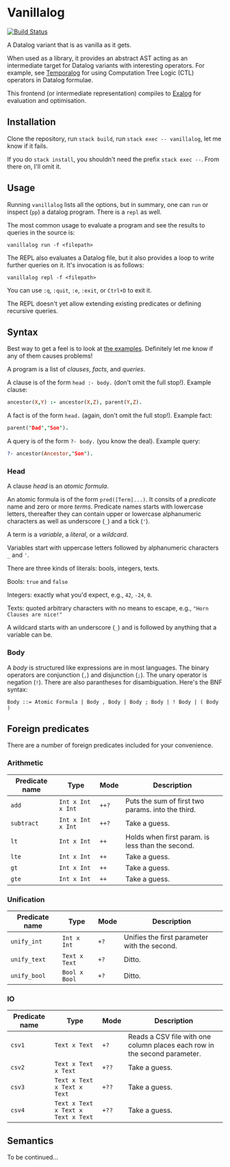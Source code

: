 # Vanillalog

[![Build Status](https://travis-ci.com/madgen/vanillalog.svg?branch=master)](https://travis-ci.com/madgen/vanillalog)

A Datalog variant that is as vanilla as it gets.

When used as a library, it provides an abstract AST acting as an intermediate target for Datalog variants with interesting operators. For example, see [Temporalog](https://github.com/madgen/temporalog) for using Computation Tree Logic (CTL) operators in Datalog formulae.

This frontend (or intermediate representation) compiles to [Exalog](https://github.com/madgen/exalog) for evaluation and optimisation.

## Installation

Clone the repository, run `stack build`, run `stack exec -- vanillalog`, let me know if it fails.

If you do `stack install`, you shouldn't need the prefix  `stack exec --`. From there on, I'll omit it.

## Usage

Running `vanillalog` lists all the options, but in summary, one can `run` or
inspect (`pp`) a datalog program. There is a `repl` as well.

The most common usage to evaluate a program and see the results to queries in
the source is:

```
vanillalog run -f <filepath>
```

The REPL also evaluates a Datalog file, but it also provides a loop to write
further queries on it. It's invocation is as follows:

```
vanillalog repl -f <filepath>
```

You can use `:q`, `:quit`, `:e`, `:exit`, or `Ctrl+D` to exit it.

The REPL doesn't yet allow extending existing predicates or defining recursive
queries.

## Syntax

Best way to get a feel is to look at [the examples](examples). Definitely let me know if any of them causes problems!

A program is a list of _clauses_, _facts_, and _queries_.

A clause is of the form `head :- body.` (don't omit the full stop!). Example clause:

```prolog
ancestor(X,Y) :- ancestor(X,Z), parent(Y,Z).
```

A fact is of the form `head.` (again, don't omit the full stop!). Example fact:

```prolog
parent("Dad","Son").
```

A query is of the form `?- body.` (you know the deal). Example query:

```prolog
?- ancestor(Ancestor,"Son").
```

### Head

A clause _head_ is an _atomic formula_.

An atomic formula is of the form `pred([Term]...)`. It consits of a _predicate_ name and zero or more _terms_. Predicate names starts with lowercase letters, thereafter they can contain upper or lowercase alphanumeric characters as well as underscore (`_`) and a tick (`'`).

A term is a _variable_, a _literal_, or a _wildcard_.

Variables start with uppercase letters followed by alphanumeric characters `_` and `'`.

There are three kinds of literals: bools, integers, texts.

Bools: `true` and `false`

Integers: exactly what you'd expect, e.g., `42`, `-24`, `0`.

Texts: quoted arbitrary characters with no means to escape, e.g., `"Horn Clauses are nice!"`

A wildcard starts with an underscore (`_`) and is followed by anything that a variable can be.

### Body

A _body_ is structured like expressions are in most languages. The binary operators are conjunction (`,`) and disjunction (`;`). The unary operator is negation (`!`). There are also parantheses for disambiguation. Here's the BNF syntax:

```
Body ::= Atomic Formula | Body , Body | Body ; Body | ! Body | ( Body )
```

## Foreign predicates

There are a number of foreign predicates included for your convenience.

### Arithmetic

|Predicate name|Type|Mode|Description|
|--------------|----|----|-----------|
|`add`| `Int x Int x Int`|`++?`|Puts the sum of first two params. into the third.|
|`subtract`| `Int x Int x Int`|`++?`|Take a guess.|
|`lt`| `Int x Int`|`++`|Holds when first param. is less than the second.|
|`lte`| `Int x Int`|`++`|Take a guess.|
|`gt`| `Int x Int`|`++`|Take a guess.|
|`gte`| `Int x Int`|`++`|Take a guess.|

### Unification

|Predicate name|Type|Mode|Description|
|--------------|----|----|-----------|
|`unify_int`| `Int x Int`|`+?`|Unifies the first parameter with the second.|
|`unify_text`| `Text x Text`|`+?`|Ditto.|
|`unify_bool`| `Bool x Bool`|`+?`|Ditto.|

### IO

|Predicate name|Type|Mode|Description|
|--------------|----|----|-----------|
|`csv1`| `Text x Text`|`+?`|Reads a CSV file with one column places each row in the second parameter.|
|`csv2`| `Text x Text x Text`|`+??`|Take a guess.|
|`csv3`| `Text x Text x Text x Text`|`+??`|Take a guess.|
|`csv4`| `Text x Text x Text x Text x Text`|`+??`|Take a guess.|

## Semantics

To be continued...
